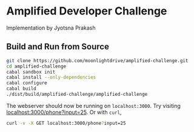 # Amplified Developer Challenge

Implementation by Jyotsna Prakash


## Build and Run from Source
   ``` bash
   git clone https://github.com/moonlightdrive/amplified-challenge.git
   cd amplified-challenge
   cabal sandbox init
   cabal install --only-dependencies
   cabal configure
   cabal build
   ./dist/build/amplified-challenge/amplified-challenge
   ```

The webserver should now be running on `localhost:3000`. Try visiting [localhost:3000/phone?input=25](localhost:3000/phone?input=25). Or with `curl`,
   ``` bash
   curl -v -X GET localhost:3000/phone?input=25
   ```